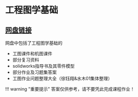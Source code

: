 # 工程图学基础

## [网盘链接](https://cloud.tsinghua.edu.cn/d/1d41df13a40f451895a5/)

网盘中包括了工程图学基础的

- 工图课件和机图课件
- 部分复习资料
- solidworks指导书及其零件模型
- 部分作业及习题集答案
- 工图作业问题整理大全（徐钰翔&水木01集体整理）

!!! warning "重要提示"
答案仅供参考，请不要凭此完成课程作业！
